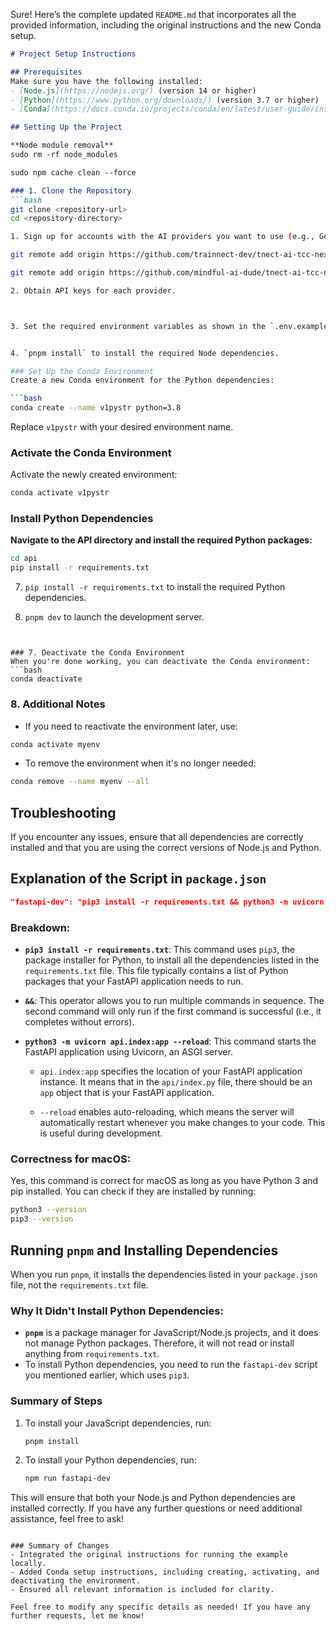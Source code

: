 Sure! Here’s the complete updated `README.md` that incorporates all the provided information, including the original instructions and the new Conda setup.

```markdown
# Project Setup Instructions

## Prerequisites
Make sure you have the following installed:
- [Node.js](https://nodejs.org/) (version 14 or higher)
- [Python](https://www.python.org/downloads/) (version 3.7 or higher)
- [Conda](https://docs.conda.io/projects/conda/en/latest/user-guide/install/index.html)

## Setting Up the Project

**Node module removal**
sudo rm -rf node_modules   

sudo npm cache clean --force

### 1. Clone the Repository
```bash
git clone <repository-url>
cd <repository-directory>

1. Sign up for accounts with the AI providers you want to use (e.g., Gemini).

git remote add origin https://github.com/trainnect-dev/tnect-ai-tcc-nextpy-stream-main.git

git remote add origin https://github.com/mindful-ai-dude/tnect-ai-tcc-nextpy-stream-main.git

2. Obtain API keys for each provider.



3. Set the required environment variables as shown in the `.env.example` file, but in a new file called `.env`.


4. `pnpm install` to install the required Node dependencies.

### Set Up the Conda Environment
Create a new Conda environment for the Python dependencies:

```bash
conda create --name v1pystr python=3.8
```
Replace `v1pystr` with your desired environment name.

### Activate the Conda Environment

Activate the newly created environment:
```bash
conda activate v1pystr
```

### Install Python Dependencies

**Navigate to the API directory and install the required Python packages:**
```bash
cd api
pip install -r requirements.txt
```


7. `pip install -r requirements.txt` to install the required Python dependencies.


8. `pnpm dev` to launch the development server.
```


### 7. Deactivate the Conda Environment
When you're done working, you can deactivate the Conda environment:
```bash
conda deactivate
```

### 8. Additional Notes
- If you need to reactivate the environment later, use:
```bash
conda activate myenv
```
- To remove the environment when it's no longer needed:
```bash
conda remove --name myenv --all
```

## Troubleshooting
If you encounter any issues, ensure that all dependencies are correctly installed and that you are using the correct versions of Node.js and Python.

## Explanation of the Script in `package.json`
```json
"fastapi-dev": "pip3 install -r requirements.txt && python3 -m uvicorn api.index:app --reload"
```

### Breakdown:
- **`pip3 install -r requirements.txt`**: This command uses `pip3`, the package installer for Python, to install all the dependencies listed in the `requirements.txt` file. This file typically contains a list of Python packages that your FastAPI application needs to run.

- **`&&`**: This operator allows you to run multiple commands in sequence. The second command will only run if the first command is successful (i.e., it completes without errors).

- **`python3 -m uvicorn api.index:app --reload`**: This command starts the FastAPI application using Uvicorn, an ASGI server. 
  - `api.index:app` specifies the location of your FastAPI application instance. It means that in the `api/index.py` file, there should be an `app` object that is your FastAPI application.

  - `--reload` enables auto-reloading, which means the server will automatically restart whenever you make changes to your code. This is useful during development.

### Correctness for macOS:
Yes, this command is correct for macOS as long as you have Python 3 and pip installed. You can check if they are installed by running:
```bash
python3 --version
pip3 --version
```

## Running `pnpm` and Installing Dependencies
When you run `pnpm`, it installs the dependencies listed in your `package.json` file, not the `requirements.txt` file. 

### Why It Didn't Install Python Dependencies:
- **`pnpm`** is a package manager for JavaScript/Node.js projects, and it does not manage Python packages. Therefore, it will not read or install anything from `requirements.txt`.
- To install Python dependencies, you need to run the `fastapi-dev` script you mentioned earlier, which uses `pip3`.

### Summary of Steps
1. To install your JavaScript dependencies, run:
   ```bash
   pnpm install
   ```

2. To install your Python dependencies, run:
   ```bash
   npm run fastapi-dev
   ```

This will ensure that both your Node.js and Python dependencies are installed correctly. If you have any further questions or need additional assistance, feel free to ask!
````

### Summary of Changes
- Integrated the original instructions for running the example locally.
- Added Conda setup instructions, including creating, activating, and deactivating the environment.
- Ensured all relevant information is included for clarity.

Feel free to modify any specific details as needed! If you have any further requests, let me know!
